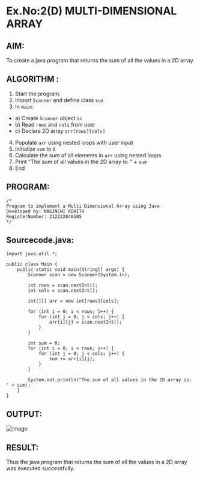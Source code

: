# Ex.No:2(D) MULTI-DIMENSIONAL ARRAY

## AIM:
To create a java program that returns the sum of all the values in a 2D array.

## ALGORITHM :
1.	Start the program.
2.	Import `Scanner` and define class `sum`
3.	In `main`:
-	a) Create `Scanner` object `sc`
-	b) Read `rows` and `cols` from user
-	c) Declare 2D array `arr[rows][cols]`
4.	Populate `arr` using nested loops with user input
5.	Initialize `sum` to `0`
6.	Calculate the sum of all elements in `arr` using nested loops
7.	Print "The sum of all values in the 2D array is: " + `sum`
8.	End



## PROGRAM:
 ```
/*
Program to implement a Multi Dimensional Array using Java
Developed by: NAGINENI ROHITH
RegisterNumber: 212222040105 
*/
```

## Sourcecode.java:
```
import java.util.*;

public class Main {
    public static void main(String[] args) {
        Scanner scan = new Scanner(System.in);

        int rows = scan.nextInt();
        int cols = scan.nextInt();

        int[][] arr = new int[rows][cols];

        for (int i = 0; i < rows; i++) {
            for (int j = 0; j < cols; j++) {
                arr[i][j] = scan.nextInt();
            }
        }

        int sum = 0;
        for (int i = 0; i < rows; i++) {
            for (int j = 0; j < cols; j++) {
                sum += arr[i][j];
            }
        }

        System.out.println("The sum of all values in the 2D array is: " + sum);
    }
}
```

## OUTPUT:

![image](https://github.com/user-attachments/assets/e9561bda-02cc-47d4-b256-8f39b30b91c6)

## RESULT:
Thus the java program that returns the sum of all the values in a 2D array was executed successfully.


